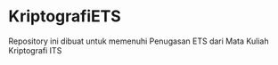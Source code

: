 # KriptografiETS
Repository ini dibuat untuk memenuhi Penugasan ETS dari Mata Kuliah Kriptografi ITS
